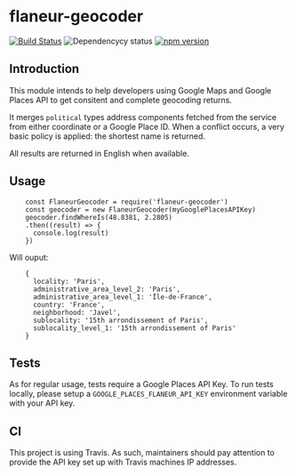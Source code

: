 # flaneur-geocoder

[![Build Status](https://travis-ci.org/FlaneurApp/flaneur-geocoder.svg?style=flat-square)](https://travis-ci.org/FlaneurApp/flaneur-geocoder)
![Dependencycy status](https://img.shields.io/david/FlaneurApp/flaneur-geocoder.svg?style=flat-square)
[![npm version](https://img.shields.io/npm/v/flaneur-geocoder.svg?style=flat-square)](https://www.npmjs.com/package/flaneur-geocoder)

## Introduction

This module intends to help developers using Google Maps and Google Places API
to get consitent and complete geocoding returns.

It merges `political` types address components fetched from the service from
either coordinate or a Google Place ID. When a conflict occurs, a very basic
policy is applied: the shortest name is returned.

All results are returned in English when available.

## Usage

```
    const FlaneurGeocoder = require('flaneur-geocoder')
    const geocoder = new FlaneurGeocoder(myGooglePlacesAPIKey)
    geocoder.findWhereIs(48.8381, 2.2805)
    .then((result) => {
      console.log(result)
    })
```

Will ouput:

```
    {
      locality: 'Paris',
      administrative_area_level_2: 'Paris',
      administrative_area_level_1: 'Île-de-France',
      country: 'France',
      neighborhood: 'Javel',
      sublocality: '15th arrondissement of Paris',
      sublocality_level_1: '15th arrondissement of Paris'
    }
```

## Tests

As for regular usage, tests require a Google Places API Key. To run tests locally,
please setup a `GOOGLE_PLACES_FLANEUR_API_KEY` environment variable with your API key.

## CI

This project is using Travis. As such, maintainers should pay attention to provide
the API key set up with Travis machines IP addresses.
